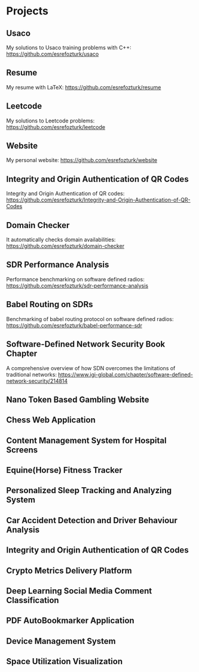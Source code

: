 # Projects

## Usaco

My solutions to Usaco training problems with C++: https://github.com/esrefozturk/usaco

## Resume

My resume with LaTeX: https://github.com/esrefozturk/resume

## Leetcode

My solutions to Leetcode problems: https://github.com/esrefozturk/leetcode

## Website

My personal website: https://github.com/esrefozturk/website

## Integrity and Origin Authentication of QR Codes

Integrity and Origin Authentication of QR codes: https://github.com/esrefozturk/Integrity-and-Origin-Authentication-of-QR-Codes

## Domain Checker

It automatically checks domain availabilities: https://github.com/esrefozturk/domain-checker

## SDR Performance Analysis

Performance benchmarking on software defined radios: https://github.com/esrefozturk/sdr-performance-analysis

## Babel Routing on SDRs

Benchmarking of babel routing protocol on software defined radios: https://github.com/esrefozturk/babel-performance-sdr

## Software-Defined Network Security Book Chapter

A comprehensive overview of how SDN overcomes the limitations of traditional networks: https://www.igi-global.com/chapter/software-defined-network-security/214814

## Nano Token Based Gambling Website

## Chess Web Application

## Content Management System for Hospital Screens

## Equine(Horse) Fitness Tracker

## Personalized Sleep Tracking and Analyzing System

## Car Accident Detection and Driver Behaviour Analysis

## Integrity and Origin Authentication of QR Codes

## Crypto Metrics Delivery Platform

## Deep Learning Social Media Comment Classification

## PDF AutoBookmarker Application

## Device Management System

## Space Utilization Visualization


